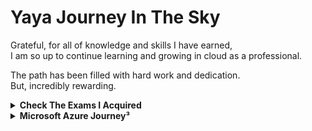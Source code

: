 # Yaya Journey In The Sky

Grateful,
for all of knowledge and skills I have earned, <br>
I am so up to continue learning and growing in cloud as a professional. 

The path has been filled with hard work and dedication. <br>
But, incredibly rewarding.

<details> <summary> <b>Check The Exams I Acquired</b>  </summary>
<br>

> Sort by timeline.
- [1- Microsoft Azure Fundamentals](1°AZ-900.pdf)
- [2- Microsoft Azure Data Fundamentals ](2°DP-900.pdf)
- [3- Microsoft Azure AI Fundamentals ](3°AI-900.pdf)
- [4- Microsoft Power Platform Fundamentals ](4°PL-900.pdf)
- [5- Microsoft Azure Administrator Associate](5°AZ-104.pdf)
- [6- Microsoft Azure Security Engineer Associate](6°AZ-500.pdf)
- [7- Microsoft DevOps Engineer Expert](7°AZ-400.pdf)
- [8- Microsoft Azure Developer Associate](8°AZ-204.pdf)
- [9- Microsoft Certified Trainer 2022 - 2023](MCT.pdf)
- [10- Microsoft Security, Compliance, and Identity Fundamentals](9°SC-900.pdf)
- [11- Terraform Associate ](10°Terraform.pdf)
- [12- Microsoft Azure Solutions Architect Expert](11°AZ-305.pdf)
- [13- Microsoft Azure Network Engineer Associate ](12°AZ-700.pdf)
- [14- Microsoft Security Operations Analyst Associate](13°SC-200.pdf)
- [15- AWS Certified Cloud Practitioner ](14°%20AWS%20Certified%20Cloud%20Practitioner%20certificate.pdf)
- [16- AWS Certified Developer Associate ](16-AWSCertifiedDeveloper-Associatecertificate.pdf)
- [17- Microsoft 365 Teams Voice Engineer Expert](ms720.pdf)
- [18- Microsoft Certified Trainer 2023-2024](https://www.credly.com/badges/b09d66b0-499d-4f3c-857a-3e1f519fd0d5)
- [19- Google Cloud Platform Associate Cloud Engineer](https://www.credential.net/3d40ab2e-b94f-4ea0-974b-1f8687b74691)
- [20- Microsoft 365 Fundamentals](19-MS-900.pdf)
- [21- Microsoft 365 Teams Administrator Associate](ms700.pdf)
- [22- Microsoft Dynamics 365 Fundamentals CRM](MB-910.pdf)
- [23- Microsoft Dynamics 365 Fundamentals ERP](https://learn.microsoft.com/en-us/certifications/d365-fundamentals-finance-and-operations-apps-erp/?sharingId=E903EFC622E517E9)
- [24- Microsoft Cybersecurity Architect Expert](https://www.credly.com/badges/af087bf0-4291-44f2-b1dc-fad2efc13071)
- [25- Google Cloud Platform Security Engineer Professional](https://google.accredible.com/36a671b9-5b76-439a-a16e-ddda37b48e9a)
- [26- Microsoft Certified: Azure Cosmos DB Developer Specialty](https://learn.microsoft.com/api/credentials/share/en-us/yaya2devops/CA39B585FE2E39E3?sharingId=E903EFC622E517E9)
- [27- ExamPro Terraformer: Terraform Beginner Bootcamp 2023](https://app.exampro.co/student/achievements/validate/certificate/krfzQ3l7KNdh41dl47wabw1b141)
- [28- Professional Google Cloud DevOps Engineer](https://www.credential.net/1b363f6e-f3a5-41de-8623-a412e9ad2870)
- [29- Microsoft Certified Trainer 2024 - 2025](mct-2024-2025.pdf)
- [30- Microsoft Certified: Azure AI Engineer Associate](https://learn.microsoft.com/api/credentials/share/en-ie/yaya2devops/2B3E012F85BCF89B?sharingId=E903EFC622E517E9)
  
Check out some [Cloud and DevOps Fact!](https://devops.yahya-abulhaj.dev/)
> My new domain is now at `ya-ya.tech` instead. Map the subdomain as required.

<details> <summary> Points to consider in the near future </summary>
<br>

After the great Microsoft marathon, my thirst for knowledge and desire to stay up-to-date with technology has not waned. In fact, I am now turning my focus to learn more about AWS and cloud native technologies.

Having a diverse skill set is essential in today's fast-paced and constantly evolving tech industry, and I see such experience is an important step in my professional development.

I'm interested in Microsoft 365 and the security of the modern workplace. So I'm going to put a lot of effort and force experience into that, and I'll have more Microsoft examinations to get tested on as well.

I am pretty confident that the skills and knowledge I'll gain further will be invaluable in my career and will help me to better serve the world.

</details>


</details>

<details> <summary> <b>Microsoft Azure Journey³ </b></summary>
<br>

I am filled with excitement and determination. 

I have dedicated myself to learning as much as possible about Azure and its various technologies. 

I have been fortunate enough to earn 17 Microsoft certifications. 

Along the way, I have encountered many challenges and faced numerous obstacles.

I have always persevered and worked hard to overcome them.

Which are some of my rare and unique qualities.

Get started and click on,
<details> <summary> The Road </summary>
<img src="updateJourney.png">
</details>

<details> <summary>Microsoft Certified Trainer²  </summary>

<img src="ondawall.jpg" alt="i'll look for it in the phone">
</details>

<details> <summary> MCT - Connect¹ </summary>

<img src="Connect.png">
  
> Get an [Azure dashboard](https://az-dash.yahya-abulhaj.dev/) like me!

</details>

  
  
</details>




